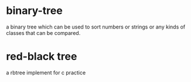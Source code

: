 # binary-tree
a binary tree which can be used to sort numbers or strings or any kinds of classes that can be compared.
# red-black tree
a rbtree implement for c practice
